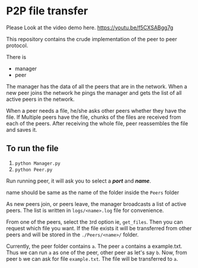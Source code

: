 # P2P file transfer

Please Look at the video demo here.
https://youtu.be/f5CXSABgg7g

This repository contains the crude implementation of the peer to peer
protocol. 

There is
* manager
* peer

The manager has the data of all the peers that are in the network. When
a new peer joins the network he pings the manager and gets the list 
of all active peers in the network.

When a peer needs a file, he/she asks other peers whether they have the
file. If Multiple peers have the file, chunks of the files are received from 
each of the peers. After receiving the whole file, peer reassembles 
the file and saves it.

## To run the file
1. `python Manager.py`
2. `python Peer.py`

Run running peer, it will ask you to select a _**port**_ and **_name_**.

name should be same as the name of the folder inside the `Peers` folder

 As new peers join, or peers leave, the manager broadcasts a list 
 of active peers. The list is written in `logs/<name>.log` file for
 convenience.

From one of the peers, select the `3`rd option ie, `get_files`. Then you can 
request which file you want.
If the file exists it will be transferred from other peers and will be stored
in the `./Peers/<name>/` folder.

Currently, the peer folder contains `a`. The peer `a` contains a example.txt.
Thus we can run `a` as one of the peer, other peer as let's say `b`. Now, from peer `b` 
we can ask for file `example.txt`. 
The file will be transferred to `a`. 


 
